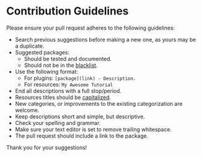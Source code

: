 # Contribution Guidelines

Please ensure your pull request adheres to the following guidelines:

- Search previous suggestions before making a new one, as yours may be a duplicate.
- Suggested packages:
  - Should be tested and documented.
  - Should not be in the [blacklist](https://github.com/gulpjs/plugins/blob/master/src/blackList.json).
- Use the following format:
  - For plugins: `[package](link) - Description.`
  - For resources: `My Awesome Tutorial`
- End all descriptions with a full stop/period.
- Resources titles should be [capitalized](http://grammar.yourdictionary.com/capitalization/rules-for-capitalization-in-titles.html).
- New categories, or improvements to the existing categorization are welcome.
- Keep descriptions short and simple, but descriptive.
- Check your spelling and grammar.
- Make sure your text editor is set to remove trailing whitespace.
- The pull request should include a link to the package.

Thank you for your suggestions!
